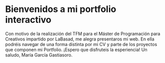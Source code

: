# Bienvenidos a mi portfolio interactivo
Con motivo de la realización del TFM para el Máster de Programación para Creativos impartido por LaBasad, me alegra presentaros mi web. En ella podréis navegar de una forma distinta por mi CV y parte de los proyectos que componen mi Portfolio. ¡Espero que disfruteis la esperiencia!
Un saludo,
María García Gastiasoro.
